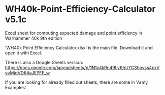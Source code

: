# WH40k-Point-Efficiency-Calculator v5.1c
Excel sheet for computing expected damage and point efficiency in Warhammer 40k 9th edition

'WH40k Point Efficiency Calculator.xlsx' is the main file. Download it and open it with Excel. 

There is also a Google Sheets version: https://docs.google.com/spreadsheets/d/1N1c4kRn49LyKhUYCShovss4cxVvvMjdVD64aJEPFF_w

If you are looking for already filled out sheets, there are some in 'Army Examples'.
